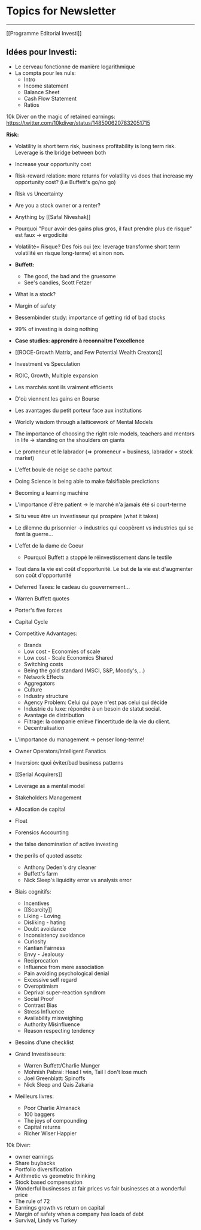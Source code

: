 # Topics for Newsletter

---
[[Programme Editorial Investi]]


## Idées pour Investi:

- Le cerveau fonctionne de manière logarithmique
- La compta pour les nuls:
	- Intro
	- Income statement
	- Balance Sheet
	- Cash Flow Statement
	- Ratios



10k Diver on the magic of retained earnings: https://twitter.com/10kdiver/status/1485006207832051715


**Risk:**
- Volatility is short term risk, business profitability is long term risk. Leverage is the bridge between both
- Increase your opportunity cost
- Risk-reward relation: more returns for volatility vs does that increase my opportunity cost? (i.e Buffett's go/no go)
- Risk vs Uncertainty

- Are you a stock owner or a renter?
- Anything by [[Safal Niveshak]]

- Pourquoi "Pour avoir des gains plus gros, il faut prendre plus de risque" est faux -> ergodicité
- Volatilité= Risque? Des fois oui (ex: leverage transforme short term volatilité en risque long-terme) et sinon non.

- **Buffett:**
	- The good, the bad and the gruesome
	- See's candies, Scott Fetzer

- What is a stock?
- Margin of safety
-  Bessembinder study: importance of getting rid of bad stocks
- 99% of investing is doing nothing
- **Case studies: apprendre à reconnaitre l'excellence**
- [[ROCE-Growth Matrix, and Few Potential Wealth Creators]]
- Investment vs Speculation
- ROIC, Growth, Multiple expansion
- Les marchés sont ils vraiment efficients
- D'où viennent les gains en Bourse
- Les avantages du petit porteur face aux institutions
- Worldly wisdom through a latticework of Mental Models
- The importance of choosing the right role models, teachers and mentors in life -> standing on the shoulders on giants
- Le promeneur et le labrador (=> promeneur = business, labrador = stock market)
- L'effet boule de neige se cache partout
- Doing Science is being able to make falsifiable predictions
- Becoming a learning machine
- L'importance d'être patient -> le marché n'a jamais été si court-terme
- Si tu veux être un investisseur qui prospère (what it takes)
- Le dilemne du prisonnier -> industries qui coopèrent vs industries qui se font la guerre...
- L'effet de la dame de Coeur
	- Pourquoi Buffett a stoppé le réinvestissement dans le textile
	  
	  


- Tout dans la vie est coût d'opportunité. Le but de la vie est d'augmenter son coût d'opportunité
- Deferred Taxes: le cadeau du gouvernement...
- Warren Buffett quotes
- Porter's five forces
- Capital Cycle
- Competitive Advantages:
	- Brands
	- Low cost - Economies of scale
	- Low cost - Scale Economics Shared
	- Switching costs
	- Being the gold standard (MSCI, S&P, Moody's,...)
	- Network Effects
	- Aggregators
	- Culture
	- Industry structure
	- Agency Problem: Celui qui paye n'est pas celui qui décide
	- Industrie du luxe: répondre à un besoin de statut social.
	- Avantage de distribution
	- Filtrage: la companie enlève l'incertitude de la vie du client.
	- Decentralisation
- L'importance du management -> penser long-terme!
- Owner Operators/Intelligent Fanatics
- Inversion: quoi éviter/bad business patterns
- [[Serial Acquirers]]
- Leverage as a mental model

- Stakeholders Management
- Allocation de capital
- Float
- Forensics Accounting
- the false denomination of active investing
- the perils of quoted assets:
	- Anthony Deden's dry cleaner
	- Buffett's farm
	- Nick Sleep's liquidity error vs analysis error

- Biais cognitifs:
	- Incentives
	- [[Scarcity]]
	- Liking - Loving 
	- Disliking - hating
	- Doubt avoidance
	- Inconsistency avoidance
	- Curiosity
	- Kantian Fairness
	- Envy - Jealousy
	- Reciprocation
	- Influence from mere association
	- Pain avoiding psychological denial
	- Excessive self regard
	- Overoptimism
	- Deprival super-reaction syndrom
	- Social Proof
	- Contrast Bias
	- Stress Influence
	- Availability misweighing
	- Authority Misinfluence
	- Reason respecting tendency
- Besoins d'une checklist


- Grand Investisseurs:
	- Warren Buffett/Charlie Munger
	- Mohnish Pabrai: Head I win, Tail I don't lose much
	- Joel Greenblatt: Spinoffs
	- Nick Sleep and Qais Zakaria


- Meilleurs livres:
	- Poor Charlie Almanack
	- 100 baggers
	- The joys of compounding
	- Capital returns
	- Richer Wiser Happier


10k Diver:

- owner earnings
- Share buybacks
- Portfolio diversification
- Arithmetic vs geometric thinking
- Stock based compensation
- Wonderful businesses at fair prices vs fair businesses at a wonderful price
- The rule of 72
- Earnings growth vs return on capital
- Margin of safety when a company has loads of debt
- Survival, Lindy vs Turkey